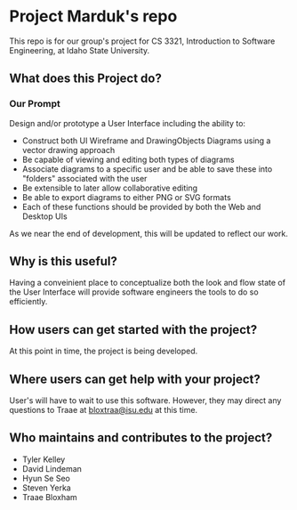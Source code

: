 # Project Marduk's repo

This repo is for our group's project for CS 3321, Introduction to Software Engineering, at Idaho State University.

## What does this Project do?
### Our Prompt 
Design and/or prototype a User Interface including the ability to:
- Construct both UI Wireframe and DrawingObjects Diagrams using a vector drawing approach
- Be capable of viewing and editing both types of diagrams
- Associate diagrams to a specific user and be able to save these into "folders" associated with the user
- Be extensible to later allow collaborative editing
- Be able to export diagrams to either PNG or SVG formats
- Each of these functions should be provided by both the Web and Desktop UIs

As we near the end of development, this will be updated to reflect our work.


## Why is this useful?

Having a conveinient place to conceptualize both the look and flow state of the User Interface will provide software engineers the tools to do so efficiently.

## How users can get started with the project?

At this point in time, the project is being developed. 

## Where users can get help with your project?

User's will have to wait to use this software. However, they may direct any questions to Traae at bloxtraa@isu.edu at this time.

## Who maintains and contributes to the project?

- Tyler Kelley
- David Lindeman
- Hyun Se Seo
- Steven Yerka
- Traae Bloxham
